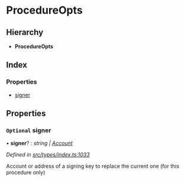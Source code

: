 # ProcedureOpts

## Hierarchy

* **ProcedureOpts**

## Index

### Properties

* [signer](procedureopts.md#optional-signer)

## Properties

### `Optional` signer

• **signer**? : _string \|_ [_Account_](../classes/account.md)

_Defined in_ [_src/types/index.ts:1033_](https://github.com/PolymathNetwork/polymesh-sdk/blob/7362b318/src/types/index.ts#L1033)

Account or address of a signing key to replace the current one \(for this procedure only\)

